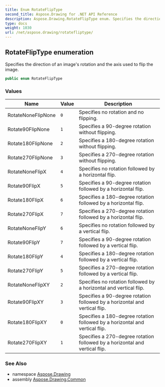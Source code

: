 ```yaml
---
title: Enum RotateFlipType
second_title: Aspose.Drawing for .NET API Reference
description: Aspose.Drawing.RotateFlipType enum. Specifies the direction of an images rotation and the axis used to flip the image
type: docs
weight: 1030
url: /net/aspose.drawing/rotatefliptype/
---
```

## RotateFlipType enumeration

Specifies the direction of an image's rotation and the axis used to flip the image.

```csharp
public enum RotateFlipType
```

### Values

| Name | Value | Description |
| --- | --- | --- |
| RotateNoneFlipNone | `0` | Specifies no rotation and no flipping. |
| Rotate90FlipNone | `1` | Specifies a 90-degree rotation without flipping. |
| Rotate180FlipNone | `2` | Specifies a 180-degree rotation without flipping. |
| Rotate270FlipNone | `3` | Specifies a 270-degree rotation without flipping. |
| RotateNoneFlipX | `4` | Specifies no rotation followed by a horizontal flip. |
| Rotate90FlipX | `5` | Specifies a 90-degree rotation followed by a horizontal flip. |
| Rotate180FlipX | `6` | Specifies a 180-degree rotation followed by a horizontal flip. |
| Rotate270FlipX | `7` | Specifies a 270-degree rotation followed by a horizontal flip. |
| RotateNoneFlipY | `6` | Specifies no rotation followed by a vertical flip. |
| Rotate90FlipY | `7` | Specifies a 90-degree rotation followed by a vertical flip. |
| Rotate180FlipY | `4` | Specifies a 180-degree rotation followed by a vertical flip. |
| Rotate270FlipY | `5` | Specifies a 270-degree rotation followed by a vertical flip. |
| RotateNoneFlipXY | `2` | Specifies no rotation followed by a horizontal and vertical flip. |
| Rotate90FlipXY | `3` | Specifies a 90-degree rotation followed by a horizontal and vertical flip. |
| Rotate180FlipXY | `0` | Specifies a 180-degree rotation followed by a horizontal and vertical flip. |
| Rotate270FlipXY | `1` | Specifies a 270-degree rotation followed by a horizontal and vertical flip. |

### See Also

* namespace [Aspose.Drawing](../../aspose.drawing/)
* assembly [Aspose.Drawing.Common](../../)


